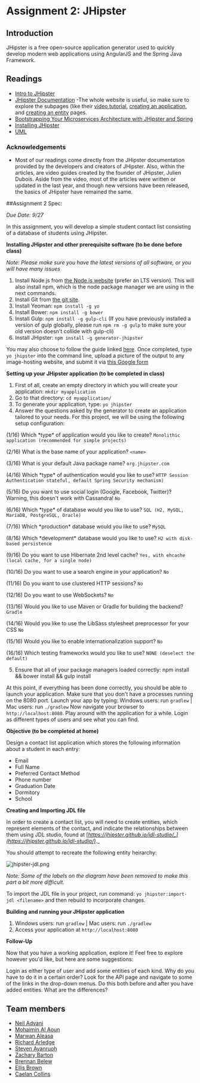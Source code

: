 # Assignment 2: JHipster 
## Introduction

JHipster is a free open-source application generator used to quickly develop modern web applications using AngularJS and the Spring Java Framework.

## Readings
+ [Intro to JHipster](https://spring.io/blog/2015/02/10/introducing-jhipster)
+ [JHipster Documentation](https://jhipster.github.io/)
-The whole website is useful, so make sure to explore the subpages (like their [video tutorial](https://jhipster.github.io/video-tutorial/), [creating an application](https://jhipster.github.io/creating-an-app/), and [creating an entity]( https://jhipster.github.io/creating-an-entity/) pages. 
+ [Bootstrapping Your Microservices Architecture with JHipster and Spring](https://blog.heroku.com/bootstrapping_your_microservices_architecture_with_jhipster_and_spring)
+ [Installing JHipster](http://www.uvionicstech.com/blog/development/jhipster-installation-and-build-guide/)
+ [UML](https://jhipster.github.io/jhipster-uml/)

### Acknowledgements
+ Most of our readings come directly from the JHipster documentation provided by the developers and creators of JHipster. Also, within the articles, are video guides created by the founder of JHipster, Julien Dubois. Aside from the video, most of the articles were written or updated in the last year, and though new versions have been released, the basics of JHipster have remained the same.

##Assignment 2 Spec: 

*Due Date: 9/27*

In this assignment, you will develop a simple student contact list consisting of a database of students using JHipster.

**Installing JHipster and other prerequisite software (to be done before class)**

*Note: Please make sure you have the latest versions of all software, or you will have many issues*

1. Install Node.js from [the Node.js website](http://nodejs.org/) (prefer an LTS version). This will also install npm, which is the node package manager we are using in the next commands.
2. Install Git from [the git site](https://git-scm.com/).
3. Install Yeoman: `npm install -g yo`
4. Install Bower: `npm install -g bower`
5. Install Gulp: `npm install -g gulp-cli` (If you have previously installed a version of gulp globally, please run `npm rm -g gulp` to make sure your old version doesn&#39;t collide with gulp-cli)
6. Install JHipster: `npm install -g generator-jhipster`


You may also choose to follow the guide linked [here](http://www.uvionicstech.com/blog/development/jhipster-installation-and-build-guide/).
Once completed, type `yo jhipster` into the command line, upload a picture of the output to any image-hosting website, and submit it via [this Google form](https://docs.google.com/forms/d/e/1FAIpQLSfGNnvSN1LOC54gLVoSsFfHPv6KHVt-dVgX_Elnq7dWBEMMpw/viewform)

 **Setting up your JHipster application (to be completed in class)**

1. First of all, create an empty directory in which you will create your application: `mkdir myapplication`
2. Go to that directory: `cd myapplication/`
3. To generate your application, type: `yo jhipster`
4. Answer the questions asked by the generator to create an application tailored to your needs.
For this project, we will be using the following setup configuration:

(1/16) Which \*type\* of application would you like to create?
`Monolithic application (recommended for simple projects)`

(2/16) What is the base name of your application?
`<name>`

(3/16) What is your default Java package name?
`org.jhipster.com`

(4/16) Which \*type\* of authentication would you like to use?
`HTTP Session Authentication stateful, default Spring Security mechanism)`

(5/16) Do you want to use social login (Google, Facebook, Twitter)? Warning, this doesn&#39;t work with Cassandra!
`No`

(6/16) Which \*type\* of database would you like to use?
`SQL (H2, MySQL, MariaDB, PostgreSQL, Oracle)`

(7/16) Which \*production\* database would you like to use?
`MySQL`

(8/16) Which \*development\* database would you like to use?
`H2 with disk-based persistence`

(9/16) Do you want to use Hibernate 2nd level cache?
`Yes, with ehcache (local cache, for a single node)`

(10/16) Do you want to use a search engine in your application?
`No`

(11/16) Do you want to use clustered HTTP sessions?
`No`

(12/16) Do you want to use WebSockets?
`No`

(13/16) Would you like to use Maven or Gradle for building the backend?
`Gradle`

(14/16) Would you like to use the LibSass stylesheet preprocessor for your CSS
`No`

(15/16) Would you like to enable internationalization support?
`No`

(16/16) Which testing frameworks would you like to use?
`NONE (deselect the default)`

5. Ensure that all of your package managers loaded correctly: npm install &amp;&amp; bower install &amp;&amp; gulp install

At this point, if everything has been done correctly, you should be able to launch your application. Make sure that you don't have a processes running on the 8080 port. Launch your app by typing:
Windows users: run `gradlew` | Mac users: run `./gradlew`
Now navigate your browser to `http://localhost:8080`. Play around with the application for a while. Login as different types of users and see what you can find.

**Objective (to be completed at home)**

Design a contact list application which stores the following information about a student in each entry:

- Email
- Full Name
- Preferred Contact Method
- Phone number
- Graduation Date
- Dormitory
- School

**Creating and Importing JDL file**

In order to create a contact list, you will need to create entities, which represent elements of the contact, and indicate the relationships between them using JDL studio, found at [_https://jhipster.github.io/jdl-studio/_](https://jhipster.github.io/jdl-studio/)_._


You should attempt to recreate the following entity heirarchy:

![jhipster-jdl.png](http://s9.postimg.org/v0h4lnmrz/pic.png)

*Note: Some of the labels on the diagram have been removed to make this part a bit more difficult.*

To import the JDL file in your project, run command: `yo jhipster:import-jdl <filename>` and then rebuild to incorporate changes.

**Building and running your JHipster application**

1. Windows users: run `gradlew` | Mac users: run `./gradlew`
2. Access your application at `http://localhost:8080`

**Follow-Up**

Now that you have a working application, explore it! Feel free to explore however you'd like, but here are some suggestions:

Login as either type of user and add some entities of each kind. Why do you have to do it in a certain order?
Look for the API page and navigate to some of the links in the drop-down menus. Do this both before and after you have added entities. What are the differences?



## Team members

+ [Neil Advani](mailto:neil.advani@vanderbilt.edu)
+ [Mohaimin Al Aoun](mailto:mohaimin.al.aoun@vanderbilt.edu)
+ [Marwan Aleasa](mailto:marwan.a.aleasa@vanderbilt.edu)
+ [Richard Arledge](richard.b.arledge@Vanderbilt.Edu)
+ [Steven Ayanruoh](mailto:steven.ayanruoh@vanderbilt.edu)
+ [Zachary Barton](mailto:zachary.m.barton@Vanderbilt.Edu)
+ [Brennan Belew](mailto:brennan.c.belew@vanderbilt.edu)
+ [Ellis Brown](mailto:ellis.l.brown@vanderbilt.edu)
+ [Caelan Collins](mailto:caelan.p.collins@vanderbilt.edu)